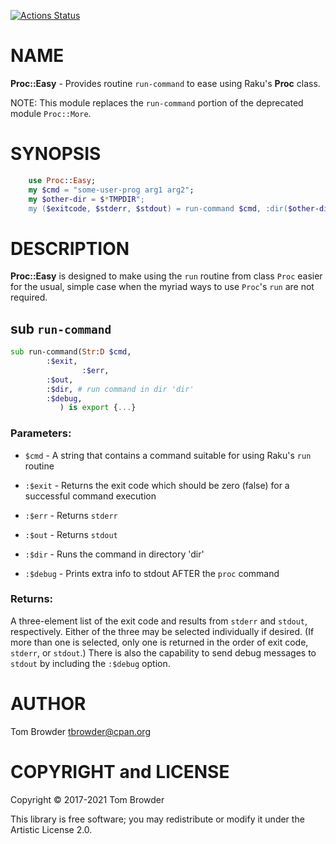 [![Actions Status](https://github.com/tbrowder/Proc-Easy/workflows/test/badge.svg)](https://github.com/tbrowder/Proc-Easy/actions)

NAME
====

**Proc::Easy** - Provides routine `run-command` to ease using Raku's **Proc** class.

NOTE: This module replaces the `run-command` portion of the deprecated module `Proc::More`.

SYNOPSIS
========

```raku
    use Proc::Easy;
    my $cmd = "some-user-prog arg1 arg2";
    my $other-dir = $*TMPDIR";
    my ($exitcode, $stderr, $stdout) = run-command $cmd, :dir($other-dir);
```

DESCRIPTION
===========

**Proc::Easy** is designed to make using the `run` routine from class `Proc` easier for the usual, simple case when the myriad ways to use `Proc`'s `run` are not required.

sub `run-command`
-----------------

```raku
sub run-command(Str:D $cmd,
		:$exit,
                :$err,
		:$out,
		:$dir, # run command in dir 'dir'
		:$debug,
	       ) is export {...}
```

### Parameters:

  * `$cmd` - A string that contains a command suitable for using Raku's `run` routine

  * `:$exit` - Returns the exit code which should be zero (false) for a successful command execution

  * `:$err` - Returns `stderr`

  * `:$out` - Returns `stdout`

  * `:$dir` - Runs the command in directory 'dir'

  * `:$debug` - Prints extra info to stdout AFTER the `proc` command

### Returns:

A three-element list of the exit code and results from `stderr` and `stdout`, respectively. Either of the three may be selected individually if desired. (If more than one is selected, only one is returned in the order of exit code, `stderr`, or `stdout`.) There is also the capability to send debug messages to `stdout` by including the `:$debug` option.

AUTHOR
======

Tom Browder <tbrowder@cpan.org>

COPYRIGHT and LICENSE
=====================

Copyright © 2017-2021 Tom Browder

This library is free software; you may redistribute or modify it under the Artistic License 2.0.

